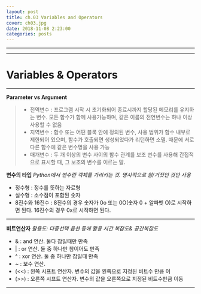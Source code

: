 ```yaml
---
layout: post
title: ch.03 Variables and Operators
cover: ch03.jpg
date: 2018-11-08 2:23:00
categories: posts
---
```


* * *

- - -

# Variables & Operators


- - -


**Parameter vs Argument**
> * 전역변수 : 프로그램 시작 시 초기화되어 종료시까지 할당된 메모리를 유지하는 변수. 모든 함수가 함께 사용가능하며, 같은 이름의 전연변수는 하나 이상 사용할 수 없음
> * 지역변수 : 함수 또는 어떤 블록 안에 정의된 변수, 사용 범위가 함수 내부로 제한되어 있으며, 함수가 호출되면 생성되었다가 리턴하면 소멸. 때문에 서로 다른 함수에 같은 변수명을 사용 가능
> * 매개변수 : 두 개 이상의 변수 사이의 함수 관계를 보조 변수를 사용해 간접적으로 표시할 때, 그 보조의 변수를 이르는 말. 

**변수의 타입**
*Python에서 변수란 객체를 가리키는 것. 명시적으로 참/거짓인 것만 사용*
 * 정수형 : 정수를 뜻하는 자료형
 * 실수형 : 소수점이 포함된 숫자
 * 8진수와 16진수 : 8진수의 경우 숫자가 0o 또는 0O(숫자 0 + 알파벳 O)로 시작하면 된다. 16진수의 경우 0x로 시작하면 된다. 

- - -

**비트연산자**
*활용도: 다중선택 옵션 등에 활용*
*시간 복잡도& 공간복잡도*
* & : and 연산. 둘다 참일때만 만족
* | : or 연산. 둘 중 하나만 참이어도 만족
* ^ : xor 연산. 둘 중 하나만 참일때 만족
* ~ : 보수 연산. 
* (<<) : 왼쪽 시프트 연산자. 변수의 값을 왼쪽으로 지정된 비트수 만큼 이
* (>>) : 오른쪽 시프트 연산자. 변수의 값을 오른쪽으로 지정된 비트수만큼 이동

---
